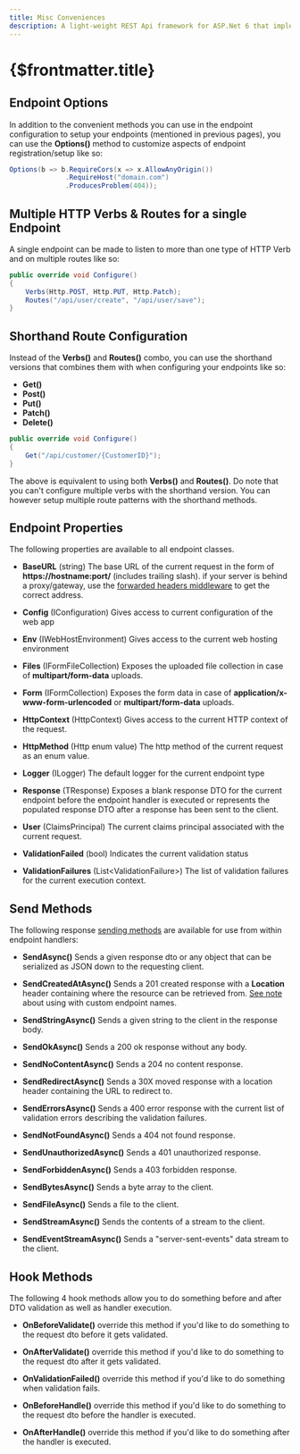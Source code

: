 ```yaml
---
title: Misc Conveniences
description: A light-weight REST Api framework for ASP.Net 6 that implements REPR (Request-Endpoint-Response) Pattern.
---
```


# {$frontmatter.title}

## Endpoint Options

In addition to the convenient methods you can use in the endpoint configuration to setup your endpoints (mentioned in previous pages), you can use the **Options()** method to customize aspects of endpoint registration/setup like so:

```cs | copy | title=MyEndpoint.cs
Options(b => b.RequireCors(x => x.AllowAnyOrigin())
              .RequireHost("domain.com")
              .ProducesProblem(404));
```

## Multiple HTTP Verbs & Routes for a single Endpoint
A single endpoint can be made to listen to more than one type of HTTP Verb and on multiple routes like so:
```cs | title=MyEndpoint.cs
public override void Configure()
{
    Verbs(Http.POST, Http.PUT, Http.Patch);
    Routes("/api/user/create", "/api/user/save");
}
```

## Shorthand Route Configuration

Instead of the **Verbs()** and **Routes()** combo, you can use the shorthand versions that combines them with when configuring your endpoints like so:

- **Get()**
- **Post()**
- **Put()**
- **Patch()**
- **Delete()**

```cs | title=MyEndpoint.cs
public override void Configure()
{
    Get("/api/customer/{CustomerID}");
}
```

The above is equivalent to using both **Verbs()** and **Routes()**. Do note that you can't configure multiple verbs with the shorthand version. You can however setup multiple route patterns with the shorthand methods.

## Endpoint Properties

The following properties are available to all endpoint classes.

- **BaseURL** (string)
The base URL of the current request in the form of **https://hostname:port/** (includes trailing slash). if your server is behind a proxy/gateway, use the [forwarded headers middleware](https://docs.microsoft.com/en-us/aspnet/core/host-and-deploy/proxy-load-balancer?view=aspnetcore-6.0) to get the correct address.

- **Config** (IConfiguration)
Gives access to current configuration of the web app

- **Env** (IWebHostEnvironment)
Gives access to the current web hosting environment

- **Files** (IFormFileCollection)
Exposes the uploaded file collection in case of **multipart/form-data** uploads.

- **Form** (IFormCollection)
Exposes the form data in case of **application/x-www-form-urlencoded** or **multipart/form-data** uploads.

- **HttpContext** (HttpContext)
Gives access to the current HTTP context of the request.

- **HttpMethod** (Http enum value)
The http method of the current request as an enum value.

- **Logger** (ILogger)
The default logger for the current endpoint type

- <span id="tres"/>**Response** (TResponse)
Exposes a blank response DTO for the current endpoint before the endpoint handler is executed or represents the populated response DTO after a response has been sent to the client.

- **User** (ClaimsPrincipal)
The current claims principal associated with the current request.

- **ValidationFailed** (bool)
Indicates the current validation status

- **ValidationFailures** (List&lt;ValidationFailure&gt;)
The list of validation failures for the current execution context.

## Send Methods

The following response [sending methods](https://fast-endpoints.com/api/FastEndpoints.Endpoint-2.html#FastEndpoints_Endpoint_2_SendAsync__1_System_Int32_CancellationToken_) are available for use from within endpoint handlers:

- **SendAsync()**
Sends a given response dto or any object that can be serialized as JSON down to the requesting client.

- **SendCreatedAtAsync()**
Sends a 201 created response with a **Location** header containing where the resource can be retrieved from. [See note](swagger-support#custom-endpoint-names) about using with custom endpoint names.

- **SendStringAsync()**
Sends a given string to the client in the response body.

- **SendOkAsync()**
Sends a 200 ok response without any body.

- **SendNoContentAsync()**
Sends a 204 no content response.

- **SendRedirectAsync()**
Sends a 30X moved response with a location header containing the URL to redirect to.

- **SendErrorsAsync()**
Sends a 400 error response with the current list of validation errors describing the validation failures.

- **SendNotFoundAsync()**
Sends a 404 not found response.

- **SendUnauthorizedAsync()**
Sends a 401 unauthorized response.

- **SendForbiddenAsync()**
Sends a 403 forbidden response.

- **SendBytesAsync()**
Sends a byte array to the client.

- **SendFileAsync()**
Sends a file to the client.

- **SendStreamAsync()**
Sends the contents of a stream to the client.

- **SendEventStreamAsync()**
Sends a "server-sent-events" data stream to the client.

## Hook Methods

The following 4 hook methods allow you to do something before and after DTO validation as well as handler execution.

- **OnBeforeValidate()**
override this method if you'd like to do something to the request dto before it gets validated.

- **OnAfterValidate()**
override this method if you'd like to do something to the request dto after it gets validated.

- **OnValidationFailed()**
override this method if you'd like to do something when validation fails.

- **OnBeforeHandle()**
override this method if you'd like to do something to the request dto before the handler is executed.

- **OnAfterHandle()**
override this method if you'd like to do something after the handler is executed.
